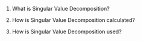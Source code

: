 1) What is Singular Value Decomposition?

2) How is Singular Value Decomposition calculated?

3) How is Singular Value Decomposition used?
